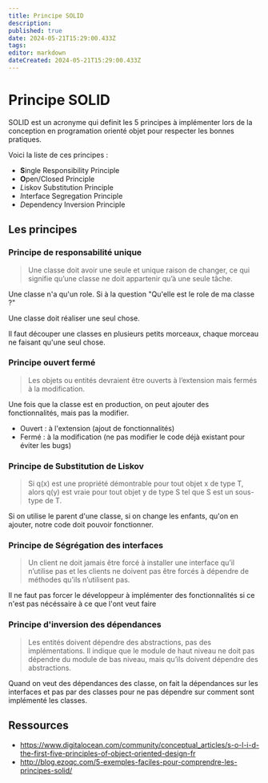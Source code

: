 ```yaml
---
title: Principe SOLID
description: 
published: true
date: 2024-05-21T15:29:00.433Z
tags: 
editor: markdown
dateCreated: 2024-05-21T15:29:00.433Z
---
```


# Principe SOLID

SOLID est un acronyme qui definit les 5 principes à implémenter lors de la conception en programation orienté objet pour respecter les bonnes pratiques.

Voici la liste de ces principes :

- **S**ingle Responsibility Principle
- **O**pen/Closed Principle 
- *L*iskov Substitution Principle
- *I*nterface Segregation Principle
- *D*ependency Inversion Principle

## Les principes

### Principe de responsabilité unique

> Une classe doit avoir une seule et unique raison de changer, ce qui signifie qu’une classe ne doit appartenir qu’à une seule tâche.

Une classe n'a qu'un role. Si à la question "Qu'elle est le role de ma classe ?"

Une classe doit réaliser une seul chose.

Il faut découper une classes en plusieurs petits morceaux, chaque morceau ne faisant qu'une seul chose.

### Principe ouvert fermé

> Les objets ou entités devraient être ouverts à l’extension mais fermés à la modification.

Une fois que la classe est en production, on peut ajouter des fonctionnalités, mais pas la modifier.

- Ouvert : à l'extension (ajout de fonctionnalités)
- Fermé : à la modification (ne pas modifier le code déjà existant pour éviter les bugs)

### Principe de Substitution de Liskov

> Si q(x) est une propriété démontrable pour tout objet x de type T, alors q(y) est vraie pour tout objet y de type S tel que S est un sous-type de T.

Si on utilise le parent d'une classe, si on change les enfants, qu'on en ajouter, notre code doit pouvoir fonctionner.

### Principe de Ségrégation des interfaces

> Un client ne doit jamais être forcé à installer une interface qu’il n’utilise pas et les clients ne doivent pas être forcés à dépendre de méthodes qu’ils n’utilisent pas.

Il ne faut pas forcer le développeur à implémenter des fonctionnalités si ce n'est pas nécéssaire à ce que l'ont veut faire

### Principe d'inversion des dépendances

> Les entités doivent dépendre des abstractions, pas des implémentations. Il indique que le module de haut niveau ne doit pas dépendre du module de bas niveau, mais qu’ils doivent dépendre des abstractions.

Quand on veut des dépendances des classe, on fait la dépendances sur les interfaces et pas par des classes pour ne pas dépendre sur comment sont implémenté les classes.

## Ressources

- <https://www.digitalocean.com/community/conceptual_articles/s-o-l-i-d-the-first-five-principles-of-object-oriented-design-fr>
- <http://blog.ezoqc.com/5-exemples-faciles-pour-comprendre-les-principes-solid/>